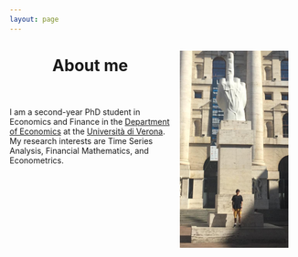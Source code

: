 ```yaml
---
layout: page
---
```


<img src="/pic_milano.jpg" align="right" width="190px" style="margin:16px;" />

<header><strong><h1>About me</h1></strong></header>

<p>I am a second-year PhD student in Economics and Finance in the <a href="https://www.dse.univr.it/?lang=en">Department of Economics</a> at the <a href="https://www.univr.it/en/home">Università di Verona</a>. My research interests are Time Series Analysis, Financial Mathematics, and Econometrics.</p>

<br clear="right"/>
